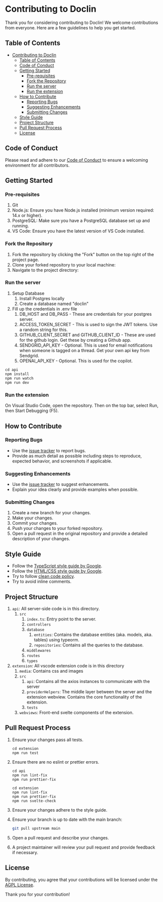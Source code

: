 # Contributing to Doclin

Thank you for considering contributing to Doclin! We welcome contributions from everyone. Here are a few guidelines to help you get started.

## Table of Contents

- [Contributing to Doclin](#contributing-to-doclin)
  - [Table of Contents](#table-of-contents)
  - [Code of Conduct](#code-of-conduct)
  - [Getting Started](#getting-started)
    - [Pre-requisites](#pre-requisites)
    - [Fork the Repository](#fork-the-repository)
    - [Run the server](#run-the-server)
    - [Run the extension](#run-the-extension)
  - [How to Contribute](#how-to-contribute)
    - [Reporting Bugs](#reporting-bugs)
    - [Suggesting Enhancements](#suggesting-enhancements)
    - [Submitting Changes](#submitting-changes)
  - [Style Guide](#style-guide)
  - [Project Structure](#project-structure)
  - [Pull Request Process](#pull-request-process)
  - [License](#license)

## Code of Conduct

Please read and adhere to our [Code of Conduct](CODE_OF_CONDUCT.md) to ensure a welcoming environment for all contributors.

## Getting Started

### Pre-requisites

1. Git
2. Node.js: Ensure you have Node.js installed (minimum version required: 14.x or higher).
3. PostgreSQL: Make sure you have a PostgreSQL database set up and running.
4. VS Code: Ensure you have the latest version of VS Code installed.

### Fork the Repository

1. Fork the repository by clicking the "Fork" button on the top right of the project page.
2. Clone your forked repository to your local machine:
3. Navigate to the project directory:

### Run the server

1. Setup Database
   1. Install Postgres locally
   2. Create a database named "doclin"
2. Fill up the credentials in .env file
   1. DB_HOST and DB_PASS - These are credentials for your postgres server.
   2. ACCESS_TOKEN_SECRET - This is used to sign the JWT tokens. Use a random string for this.
   3. GITHUB_CLIENT_SECRET and GITHUB_CLIENT_ID - These are used for the github login. Get these by creating a Github app.
   4. SENDGRID_API_KEY - Optional. This is used for email notifications when someone is tagged on a thread. Get your own api key from Sendgrid.
   5. OPENAI_API_KEY - Optional. This is used for the copilot.

```
cd api
npm install
npm run watch
npm run dev
```

### Run the extension

On Visual Studio Code, open the repository. Then on the top bar, select Run, then Start Debugging (F5).

## How to Contribute

### Reporting Bugs

- Use the [issue tracker](https://github.com/doclin-dev/doclin/issues) to report bugs.
- Provide as much detail as possible including steps to reproduce, expected behavior, and screenshots if applicable.

### Suggesting Enhancements

- Use the [issue tracker](https://github.com/doclin-dev/doclin/issues) to suggest enhancements.
- Explain your idea clearly and provide examples when possible.

### Submitting Changes

1. Create a new branch for your changes.
2. Make your changes.
3. Commit your changes.
4. Push your changes to your forked repository.
5. Open a pull request in the original repository and provide a detailed description of your changes.

## Style Guide

- Follow the [TypeScript style guide by Google](https://google.github.io/styleguide/tsguide.html).
- Follow the [HTML/CSS style guide by Google](https://google.github.io/styleguide/htmlcssguide.html).
- Try to follow [clean code policy](https://gist.github.com/wojteklu/73c6914cc446146b8b533c0988cf8d29).
- Try to avoid inline comments.

## Project Structure

1. `api`: All server-side code is in this directory.
   1. `src`
      1. `index.ts`: Entry point to the server.
      2. `controllers`
      3. `database`
         1. `entities`: Contains the database entities (aka. models, aka. tables) using typeorm.
         2. `repositories`: Contains all the queries to the database.
      4. `middlewares`
      5. `routes`
      6. `types`
2. `extension`: All vscode extension code is in this directory
   1. `media`: Contains css and images
   2. `src`
      1. `api`: Contains all the axios instances to communicate with the server
      2. `providerHelpers`: The middle layer between the server and the extension webview. Contains the core functionality of the extension.
      3. `tests`
   3. `webviews`: Front-end svelte components of the extension.

## Pull Request Process

1. Ensure your changes pass all tests.
   ```
   cd extension
   npm run test
   ```
2. Ensure there are no eslint or prettier errors.

   ```
   cd api
   npm run lint-fix
   npm run prettier-fix

   cd extension
   npm run lint-fix
   npm run prettier-fix
   npm run svelte-check
   ```

3. Ensure your changes adhere to the style guide.
4. Ensure your branch is up to date with the main branch:
   ```sh
   git pull upstream main
   ```
5. Open a pull request and describe your changes.
6. A project maintainer will review your pull request and provide feedback if necessary.

## License

By contributing, you agree that your contributions will be licensed under the [AGPL License](./LICENSE).

Thank you for your contribution!
